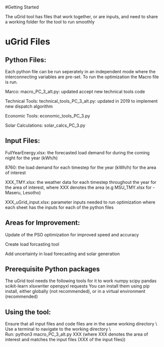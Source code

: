 #Getting Started

The uGrid tool has files that work together, or are inputs, and need to share a working folder for the tool to run smoothly

# uGrid Files

## Python Files: 
Each python file can be run seperately in an independent mode where the interconnecting variables are pre-set. To run the optimization
the Macro file is run.

Marco: macro_PC_3_alt.py: updated accept new technical tools code

Technical Tools: technical_tools_PC_3_alt.py: updated in 2019 to implement new dispatch algorithm

Economic Tools: economic_tools_PC_3.py 

Solar Calculations: solar_calcs_PC_3.py

## Input Files:
FullYearEnergy.xlsx: the forecasted load demand for during the coming night for the year (kWh/h)

8760: the load demand for each timestep for the year (kWh/h) for the area of interest

XXX_TMY.xlsx: the weather data for each timestep throughout the year for the area of interest, where XXX denotes the area (e.g MSU_TMY.xlsx for  - Maseru, Lesotho)

XXX_uGrid_input.xlsx: parameter inputs needed to run optimization where each sheet has the inputs for each of the python files

## Areas for Improvement:
Update of the PSO optimization for improved speed and accuracy

Create load forcasting tool

Add uncertainty in load forecasting and solar generation

## Prerequisite Python packages
The uGrid tool needs the following tools for it to work
    numpy scipy pandas scikit-learn xlsxwriter openpyxl requests
You can install them using pip install, either globally (not recommended), or in a virtual environment (recommended)

## Using the tool:
Ensure that all input files and code files are in the same working directory \  
Use a terminal to navigate to the working directory \  
Run:  python3 macro_PC_3_alt.py XXX (where XXX denotes the area of interest and matches the input files (XXX of the input files))
